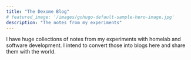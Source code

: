```yaml
---
title: "The Dexome Blog"
# featured_image: '/images/gohugo-default-sample-hero-image.jpg'
description: "The notes from my experiments"
---
```

I have huge collections of notes from my experiments with homelab and software development. I intend to convert those into blogs here and share them with the world.
